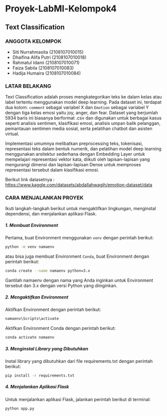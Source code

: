# Proyek-LabMl-Kelompok4
## Text Classification


### ANGGOTA KELOMPOK
  - Siti Nurrahmasita (2108107010015)
  - Dhaifina Alifa Putri (2108107010018)
  - Rahmatul Idami (2108107010071)
  - Faiza Sabila (2108107010083)
  - Hadija Humaira (2108107010084)
  
### LATAR BELAKANG
Text Classification adalah proses mengkategorikan teks ke dalam kelas atau label tertentu menggunakan model deep learning. Pada dataset ini, terdapat dua kolom: `comment` sebagai variabel X dan `Emotion` sebagai variabel Y dengan tiga kelas emosi yaitu joy, anger, dan fear. Dataset yang berjumlah 5934 baris ini biasanya berformat .csv dan digunakan untuk berbagai kasus seperti analisis sentimen, klasifikasi emosi, analisis umpan balik pelanggan, pemantauan sentimen media sosial, serta pelatihan chatbot dan asisten virtual. 

Implementasi umumnya melibatkan preprocessing teks, tokenisasi, representasi teks dalam bentuk numerik, dan pelatihan model deep learning menggunakan arsitektur sederhana dengan Embedding Layer untuk mempelajari representasi vektor kata, diikuti oleh lapisan-lapisan yang mengurangi dimensi dan lapisan-lapisan Dense untuk memproses representasi tersebut dalam klasifikasi emosi.

Berikut link datasetnya : https://www.kaggle.com/datasets/abdallahwagih/emotion-dataset/data

### CARA MENJALANKAN PROYEK

Ikuti langkah-langkah berikut untuk mengaktifkan lingkungan, menginstal dependensi, dan menjalankan aplikasi Flask.

##### 1. Membuat Environment
Pertama, buat Environment menggunakan `venv` dengan perintah berikut:
```bash
python -m venv namaenv
```
atau bisa juga membuat Environment `Conda`, buat Environment dengan perintah berikut:
```bash
conda create --name namaenv python=3.x
```
Gantilah namaenv dengan nama yang Anda inginkan untuk Environment tersebut dan 3.x dengan versi Python yang diinginkan.
##### 2. Mengaktifkan Environment
Aktifkan Environment dengan perintah berikut:
```bash
namaenv\Scripts\activate
```
Aktifkan Environment Conda dengan perintah berikut:
```bash
conda activate namaenv
```
##### 3. Menginstal Library yang Dibutuhkan
Instal library yang dibutuhkan dari file requirements.txt dengan perintah berikut:
```bash
pip install -r requirements.txt
```
##### 4. Menjalankan Aplikasi Flask
Untuk menjalankan aplikasi Flask, jalankan perintah berikut di terminal:
```bash
python app.py
```
